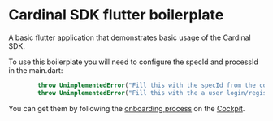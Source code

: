 # Cardinal SDK flutter boilerplate

A basic flutter application that demonstrates basic usage of the Cardinal SDK. 

To use this boilerplate you will need to configure the specId and processId in the main.dart:

```dart
        throw UnimplementedError("Fill this with the specId from the cockpit"),
        throw UnimplementedError("Fill this with the a user login/registration process for your database"),
```

You can get them by following the [onboarding process](https://docs.icure.com/cockpit/how-to/how-to-start) on the 
[Cockpit](https://cockpit.icure.cloud).